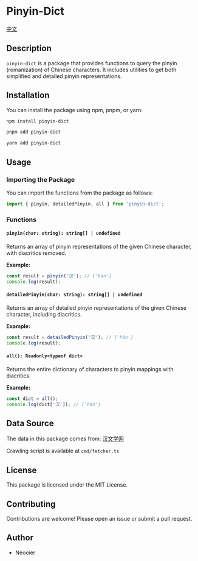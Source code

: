 # Pinyin-Dict

[中文](README.md)

## Description
`pinyin-dict` is a package that provides functions to query the pinyin (romanization) of Chinese characters. It includes utilities to get both simplified and detailed pinyin representations.

## Installation
You can install the package using npm, pnpm, or yarn:

```bash
npm install pinyin-dict
```
```bash
pnpm add pinyin-dict
```
```bash
yarn add pinyin-dict
```

## Usage

### Importing the Package
You can import the functions from the package as follows:

```typescript
import { pinyin, detailedPinyin, all } from 'pinyin-dict';
```

### Functions

#### `pinyin(char: string): string[] | undefined`
Returns an array of pinyin representations of the given Chinese character, with diacritics removed.

**Example:**
```typescript
const result = pinyin('汉'); // ['han']
console.log(result);
```

#### `detailedPinyin(char: string): string[] | undefined`
Returns an array of detailed pinyin representations of the given Chinese character, including diacritics.

**Example:**
```typescript
const result = detailedPinyin('汉'); // ['hàn']
console.log(result);
```

#### `all(): Readonly<typeof dict>`
Returns the entire dictionary of characters to pinyin mappings with diacritics.

**Example:**
```typescript
const dict = all();
console.log(dict['汉']); // ['hàn']
```

## Data Source

The data in this package comes from: [汉文学网](https://zd.hwxnet.com/)

Crawling script is available at `cmd/fetcher.ts`

## License
This package is licensed under the MIT License.

## Contributing
Contributions are welcome! Please open an issue or submit a pull request.

## Author
- Neooier
